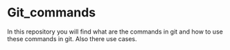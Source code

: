 # Git_commands
In this repository you will find what are the commands in git and how to use these commands in git. Also there use cases.

